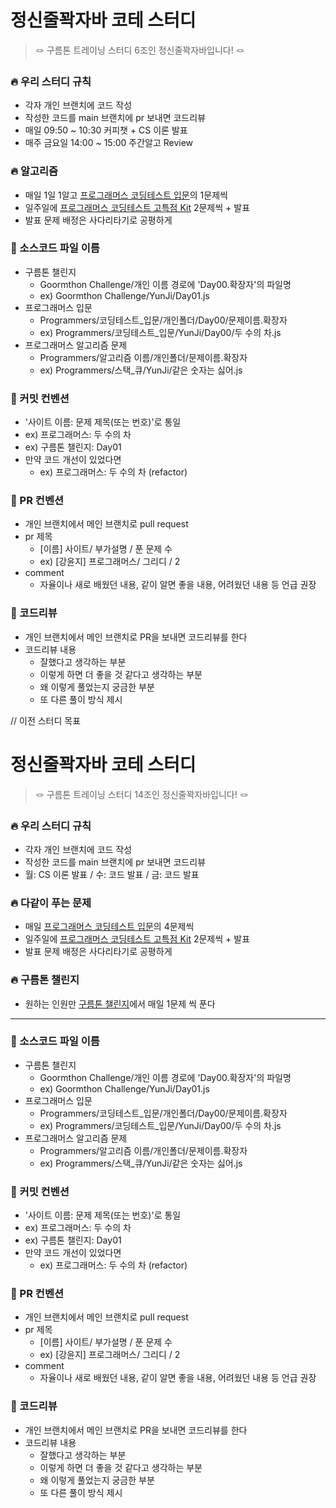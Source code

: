 # 정신줄꽉자바 코테 스터디
> 🪢 구름톤 트레이닝 스터디 6조인 정신줄꽉자바입니다! 🪢

### 🔥 우리 스터디 규칙
- 각자 개인 브랜치에 코드 작성
- 작성한 코드를 main 브랜치에 pr 보내면 코드리뷰
- 매일 09:50 ~ 10:30 커피챗 + CS 이론 발표
- 매주 금요일 14:00 ~ 15:00 주간알고 Review

### 🔥 알고리즘
- 매일 1일 1알고 [프로그래머스 코딩테스트 입문](https://school.programmers.co.kr/learn/challenges/beginner?order=acceptance_desc)의 1문제씩
- 일주일에 [프로그래머스 코딩테스트 고특점 Kit](https://school.programmers.co.kr/learn/challenges?tab=algorithm_practice_kit) 2문제씩 + 발표
- 발표 문제 배정은 사다리타기로 공평하게

### 📍 소스코드 파일 이름
- 구름톤 챌린지
  - Goormthon Challenge/개인 이름 경로에 'Day00.확장자'의 파일명
  - ex) Goormthon Challenge/YunJi/Day01.js
- 프로그래머스 입문
  - Programmers/코딩테스트_입문/개인폴더/Day00/문제이름.확장자
  - ex) Programmers/코딩테스트_입문/YunJi/Day00/두 수의 차.js
- 프로그래머스 알고리즘 문제
  - Programmers/알고리즘 이름/개인폴더/문제이름.확장자
  - ex) Programmers/스택_큐/YunJi/같은 숫자는 싫어.js

### 📍 커밋 컨벤션
- '사이트 이름: 문제 제목(또는 번호)'로 통일
- ex) 프로그래머스: 두 수의 차
- ex) 구름톤 챌린지: Day01
- 만약 코드 개선이 있었다면
  -  ex) 프로그래머스: 두 수의 차 (refactor)

### 📍 PR 컨벤션
- 개인 브랜치에서 메인 브랜치로 pull request
- pr 제목
  - [이름] 사이트/ 부가설명 / 푼 문제 수
  - ex) [강윤지] 프로그래머스/ 그리디 / 2
- comment
  - 자율이나 새로 배웠던 내용, 같이 알면 좋을 내용, 어려웠던 내용 등 언급 권장

### 📍 코드리뷰
- 개인 브랜치에서 메인 브랜치로 PR을 보내면 코드리뷰를 한다
- 코드리뷰 내용
  - 잘했다고 생각하는 부분
  - 이렇게 하면 더 좋을 것 같다고 생각하는 부분
  - 왜 이렇게 풀었는지 궁금한 부분
  - 또 다른 풀이 방식 제시






























// 이전 스터디 목표


# 정신줄꽉자바 코테 스터디
> 🪢 구름톤 트레이닝 스터디 14조인 정신줄꽉자바입니다! 🪢

### 🔥 우리 스터디 규칙
- 각자 개인 브랜치에 코드 작성
- 작성한 코드를 main 브랜치에 pr 보내면 코드리뷰
- 월: CS 이론 발표 / 수: 코드 발표 / 금: 코드 발표

### 🔥 다같이 푸는 문제
- 매일 [프로그래머스 코딩테스트 입문](https://school.programmers.co.kr/learn/challenges/beginner?order=acceptance_desc)의 4문제씩
- 일주일에 [프로그래머스 코딩테스트 고특점 Kit](https://school.programmers.co.kr/learn/challenges?tab=algorithm_practice_kit) 2문제씩 + 발표
- 발표 문제 배정은 사다리타기로 공평하게

### 🔥 구름톤 챌린지
- 원하는 인원만 [구름톤 챌린지](https://level.goorm.io/l/challenge/goormthon-challenge)에서 매일 1문제 씩 푼다
---

### 📍 소스코드 파일 이름
- 구름톤 챌린지
  - Goormthon Challenge/개인 이름 경로에 'Day00.확장자'의 파일명
  - ex) Goormthon Challenge/YunJi/Day01.js
- 프로그래머스 입문
  - Programmers/코딩테스트_입문/개인폴더/Day00/문제이름.확장자
  - ex) Programmers/코딩테스트_입문/YunJi/Day00/두 수의 차.js
- 프로그래머스 알고리즘 문제
  - Programmers/알고리즘 이름/개인폴더/문제이름.확장자
  - ex) Programmers/스택_큐/YunJi/같은 숫자는 싫어.js

### 📍 커밋 컨벤션
- '사이트 이름: 문제 제목(또는 번호)'로 통일
- ex) 프로그래머스: 두 수의 차
- ex) 구름톤 챌린지: Day01
- 만약 코드 개선이 있었다면
  -  ex) 프로그래머스: 두 수의 차 (refactor)

### 📍 PR 컨벤션
- 개인 브랜치에서 메인 브랜치로 pull request
- pr 제목
  - [이름] 사이트/ 부가설명 / 푼 문제 수
  - ex) [강윤지] 프로그래머스/ 그리디 / 2
- comment
  - 자율이나 새로 배웠던 내용, 같이 알면 좋을 내용, 어려웠던 내용 등 언급 권장

### 📍 코드리뷰
- 개인 브랜치에서 메인 브랜치로 PR을 보내면 코드리뷰를 한다
- 코드리뷰 내용
  - 잘했다고 생각하는 부분
  - 이렇게 하면 더 좋을 것 같다고 생각하는 부분
  - 왜 이렇게 풀었는지 궁금한 부분
  - 또 다른 풀이 방식 제시

